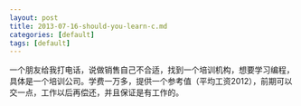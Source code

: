 ```yaml
---
layout: post
title: 2013-07-16-should-you-learn-c.md
categories: [default]
tags: [default] 
---
```


一个朋友给我打电话，说做销售自己不合适，找到一个培训机构，想要学习编程，具体是一个培训公司。学费一万多，提供一个参考值（平均工资2012），前期可以交一点，工作以后再偿还，并且保证是有工作的。

